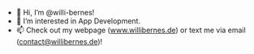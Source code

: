 - 👋 Hi, I’m @willi-bernes!
- 👀 I’m interested in App Development.
- 📫 Check out my webpage (www.willibernes.de) or text me via email (contact@willibernes.de)!
